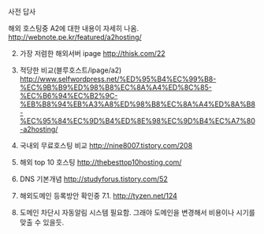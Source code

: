 사전 답사

해외 호스팅중 A2에 대한 내용이 자세히 나옴.
http://webnote.pe.kr/featured/a2hosting/

2. 가장 저렴한 해외서버 ipage
http://thisk.com/22

3. 적당한 비교(블루호스트/ipage/a2)
http://www.selfwordpress.net/%ED%95%B4%EC%99%B8-%EC%9B%B9%ED%98%B8%EC%8A%A4%ED%8C%85-%EC%B6%94%EC%B2%9C-%EB%B8%94%EB%A3%A8%ED%98%B8%EC%8A%A4%ED%8A%B8-%EC%95%84%EC%9D%B4%ED%8E%98%EC%9D%B4%EC%A7%80-a2hosting/

4. 국내외 무료호스팅 비교
http://nine8007.tistory.com/208

5. 해외 top 10 호스팅
http://thebesttop10hosting.com/

6. DNS 기본개념
http://studyforus.tistory.com/52

7. 해외도메인 등록방안 확인중
7.1. http://tyzen.net/124

8. 도메인 차단시 자동알림 시스템 필요함.
그래야 도메인을 변경해서 비용이나 시기를 맞출 수 있을듯.
